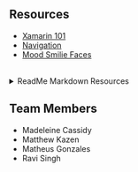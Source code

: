 ## Resources ##

* [Xamarin 101](https://www.youtube.com/watch?v=93ZU6j59wL4)
* [Navigation](https://developer.xamarin.com/guides/xamarin-forms/xaml/xaml-basics/getting_started_with_xaml/)
* [Mood Smilie Faces](https://developer.xamarin.com/guides/ios/tvos/user-interface/buttons/)

<br>

<details>
  <summary>ReadMe Markdown Resources</summary>
  <p>
  [Different Things You Can Do](https://github.com/tchapi/markdown-cheatsheet/blob/master/README.md)
  <br>
  [Organization Rec](https://gist.github.com/jxson/1784669)
  <br>
  [What to use/Markdown Help](https://github.com/adam-p/markdown-here/wiki/Markdown-Cheatsheet)
  </p>
</details>

## Team Members ##
* Madeleine Cassidy
* Matthew Kazen
* Matheus Gonzales
* Ravi Singh
